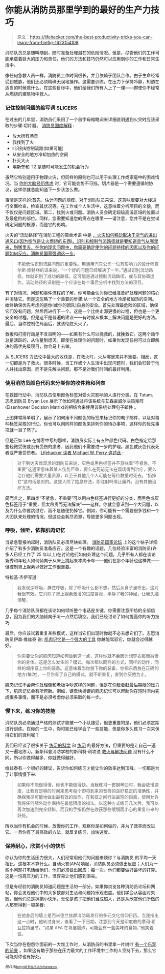 # 你能从消防员那里学到的最好的生产力技巧

> 原文：<https://lifehacker.com/the-best-productivity-tricks-you-can-learn-from-firefig-1623154108>

消防队员总是随叫随到，随时准备处理潜在的危险情况。但是，尽管他们的工作可能承载着巨大的压力和责任，他们的方法和技巧仍然可以应用到你的工作和日常生活中。



像任何急救人员一样，消防员工作时间很长，并且依赖于团队合作。由于生命经常受到威胁，他们还必须精确无误地操作。这需要训练，在压力下保持冷静，知道在适当的时候做什么。在这些目标中，他们给我们所有人上了一课——即使你不经常从燃烧的建筑物中救人。

### 记住控制问题的缩写词 SLICERS

在过去的几年里，消防员们采用了一个首字母缩略词来详细说明遇到火灾时应该采取的步骤:切片器。 [消防员国度解释](http://www.firefighternation.com/article/training-0/understanding-new-slicers-acronym) :

*   放大所有场景
*   我找到了火
*   **I** 识别&控制流路(如果可能)
*   从安全的地方冷却加热的空间
*   扑灭大火
*   埃斯奎和 T2 是随时可能发生的机会行为

虽然它特别适用于物理火灾，但同样的原则也可以用于处理工作或家庭中的困难情况。当 [你的大脑经历焦虑](http://lifehacker.com/what-anxiety-actually-does-to-you-and-what-you-can-do-a-1468128356) 时，它可能会势不可挡。切片器是一个需要遵循的协议，这样你就总能知道下一步该怎么做。

事情是这样的:首先，估计问题的规模。对于消防队员来说，这意味着要对大楼进行全面检查，检查其状况等。在工作或个人生活中，这意味着分析项目的全貌，而不仅仅是问题区域。第二，找到火或问题。消防人员会确定超级高温区域的位置以及最危险的部位。同样，您需要知道您的痛点在哪里——请注意，您并不是在尝试确定问题的根源，而是它的影响。

火灾的“流动路径”在消防工程的简单术语 中是 [，火灾如何移动取决于空气的进出通风口(因为空气是让火燃烧的东西)。识别和控制气流路径就是要知道空气从哪里来，到哪里去。在你的现实问题中，你需要确定使你的问题持续的因素以及你的问题如何反应。消防员国家强调这一步:](http://www.fireengineering.com/articles/2013/11/rethinking-receo-vs-breaking-up-with-an-old-friend.html)

> 不能低估识别流路问题的重要性。用通用汽车公司一位有影响力的设计师查尔斯·凯特林的话来说，“一个好的问题已经解决了一半。”通过识别流动路径，你就识别了成功的路径。这可能是通过控制流动路径，或与其协调运作。流动路径的识别是一个应该在每个事后分析中找到方法的项目。

有了对情况、问题和事件流程的了解，你可能会认为你已经准备好处理问题的核心并消除它。但是这忽略了一个重要的步骤:从一个安全的地方冷却被加热的空间。始终确保优先考虑的是你(或你的团队)自身的安全。首先处理最危险的区域，确保它们没有问题，然后再进行下一个。这是一个比终止源更慢的过程，但也是一个更安全的过程。但是这不是普遍的建议——有时候从根本上解决问题是更好的方法。最后，当你控制住局面后，就该彻底灭火了。

救援和打捞行动是不言自明的——如果有什么可以挽救的，就挽救它。这两个动作总是活跃的，从估量到熄灭。即使在处理你的问题时，如果你发现任何可以立即解决的高优先级项目，你会马上去做。

从 SLICERS 方法论中最大的收获是，在救火时，火从哪里来并不重要。相反，这一切都是为了救火。很多时候，当工作或个人生活中出现问题时，我们会归咎于他人并找出原因，而不是先解决问题。那不是对我们时间的最好利用。

### 使用消防员颜色代码来分类你的收件箱和列表

在救援行动中，消防队员使用颜色标签对受火灾影响的人进行分类。在 Tutum，志愿消防员 Bryan Lee 展示了他如何通过将该系统与艾森豪威尔决策矩阵(Eisenhower Decision Matrix)的相结合来使用该系统处理电子邮件 。

上图非常简单明了，展示了如何用不同颜色的标签来标记你的电子邮件，以及对每种标签采取的行动。你也可以用同样的颜色来排列你的待办事项，这样你的优先事项就一目了然了。

但是正如 Lee 在博客中写的那样，消防员实际上有五种颜色代码。白色指定给那些轻微受伤或没有受伤的患者，因此他们不需要进一步的护理。黑色或灰色代表死者或严重受伤者。 [Lifehacker 读者 Michael W. Perry 详述此](http://lifehacker.com/one-correction-for-firefighters-arriving-at-a-disaster-1615748367) :

> 对于到达灾难现场的消防员来说，灰色或黑色标签并不意味着“不紧急，不重要”这通常意味着某人伤势严重，要么在死前无法在现场得到治疗，要么治疗他们需要大量资源，以至于其他几个人可能在等待救援时死去。“扔掉它”这句话是对的。这些人除了姑息疗法，即注射吗啡止痛外，没有其他治疗方法。

简而言之，第四类“不紧急，不重要”可以用白色标签进行更好的分类，而黑色或灰色标签用于“重要，但太昂贵而无法解决”——这样，你就会意识到一个大问题，以及为什么你要跳过它，而不是随便扔掉它。例如，你可能有一个需要很多钱和一个大团队来处理的情况，但这些会耗尽资源，导致更多问题出现。

### 呼吸，倾听，依靠肌肉记忆

当紧急警报响起时，消防队员必须尽快处理。 [消防员国家论坛](http://my.firefighternation.com/forum/topics/how-do-you-prepare-for-a-call?id=889755%3ATopic%3A3913102&page=1#comments) 上的这个帖子详细介绍了有多少消防员准备应召。这是一个有趣的话题，几位经验丰富的消防员(许多人已经工作了 25 年以上)在讨论他们如何处理这个问题。几乎所有人都在谈论新秀和年轻人如何倾向于从床上跳起来冲向卡车——他们在那个年龄也这样做——但控制肾上腺素以做好工作很重要。

特拉基·杰伊写道:

> 我发现深呼吸，屏住呼吸，除了呼吸什么都不想，然后从鼻子里呼出，这对我很有效。它消除了肾上腺素激增的过度紧张，平静了我的神经，让我头脑清醒。

几乎每个消防队员都在谈论如何倾听整个电话是关键。你需要注意所给的全部信息，因为我们的大脑倾向于听一点然后填空。我们已经讨论了如何提高你的听力技巧

最后，你应该试着重复某些模式，这样当它们出现时你就不必去想它们了。志愿消防员伊森·维兹泰 说: [肌肉记忆是一个强大的工具](http://lifehacker.com/how-muscle-memory-works-and-how-it-affects-your-success-5799234) 你越能驾驭它，你就会过得越好。

> 你需要让你的肌肉知道如何做到这一点，这样你就不会因为想穿衣服而减慢你的身体。这是怎么发生的？模式。每次都以同样的方式，同样的动作，同样的顺序穿上你的装备。这意味着当你脱下你的装备，你把东西放在正确的地方(每次)。一旦你有了自己的模式，就不断重复，直到你厌倦为止。

肌肉记忆不会帮你处理像和老板争吵这样的问题，但是在你赶着赶最后期限的压力下，肌肉记忆会有所帮助。例如，键盘快捷键的肌肉记忆可以帮助你在短时间内完成很多事情，而不是必须考虑你必须采取的每一步。

### 慢下来，练习你的技能

消防队员必须通过严格的测试才能被一个小队接受，但更重要的是，他们必须定期进行训练。在你的一生中，你可能已经学会了一些技能，但是你多久练习一次来保持它们的锋利呢？

我们已经谈了很多关于 [练习的科学](http://lifehacker.com/the-science-of-practice-what-happens-when-you-learn-a-510255025) 和 [练习](http://lifehacker.com/a-better-way-to-practice-5939374) 的最好方法，但重要的是让自己一遍又一遍地练习。新斯科舍消防学校的斯科特·利坎说 [救火与解决问题](http://thechronicleherald.ca/burned/1210639-practice-makes-perfect-training-vital-in-making-firefighting-skills-second-nature) 没有什么不同，所以你做得越多，你就做得越好。

维兹泰有一个很好的建议，告诉你如何练习才能让你的效率达到顶峰。一切都是为了让事情慢下来:

> 如果你不能做得慢，你也不能做得快。当我练习一首钢琴曲时，我会放慢速度，让我有足够的时间来思考每个即将到来的音符的良好稳定的准确性，并确保我尽可能地做出最有效的动作，在和弦之间行进最短的距离，使用允许我将任何额外动作保持在最低限度的指法。以这种方式练习几次后，我可以再次加速到完全倾斜，而我的手指仍然在收获那些缓慢而小心的重复带来的好处。

所以当你有机会的时候，放慢你的工作，观察你是如何做的，并为了效率而改进它。一旦你有了最高效的方法，就反复练习，加快速度。

### 保持耐心，欣赏小小的快乐

你认为你的生活压力很大，人们经常用他们的问题来烦你？与消防员 的平均一天相比，这根本不算什么。自动火警(AFA)响起，消防队员必须做出反应；人们为一些小问题打电话给他们，他们必须做出回应；每一次，他们都要做好最坏的打算。这是一份高压力的工作，很容易让他们感到沮丧。

但是有经验的消防员知道问题是生活的一部分。如果你浏览各种消防员论坛和网站，你会发现他们中的大多数都对生活和问题持乐观态度。他们学会从容面对失败，但他们总是拥抱小快乐，无论是孩子把他们当成超人，还是从欣赏他们所做的人那里得到一顿美餐:

> 在他身后的墙上是西米德兰兹郡消防局发行的多元文化信仰日历。当我指出这一点时，他转过身来，查看了一下日期，注意到今天是印度教的摩诃·希瓦拉特里节。“如果 AFA 在寺庙爆炸，可能会有一些美味的食物，”他笑着说。

下次当你在抱怨你面前的一大堆工作时，从消防员的书里拿一片树叶 [有一个乐观的前景](http://lifehacker.com/how-to-be-optimistic-311260) 。如果这有助于那些在压力最大的工作环境中工作的人坚持下去，那么它可能对你也有好处。

*<small>照片由</small>*[*<small>tonystl</small>*](http://www.flickr.com/photos/44124442807@N01/193059024)*<small></small>*<small>[*<small>罗伯托法拉利</small>*](https://www.flickr.com/photos/52485003@N00/281640001/)*<small></small>*<small>[*<small>国民警卫队</small>*](https://www.flickr.com/photos/33252741@N08/7845050460/) *<small>，<small></small></small>*</small></small>

<small><small></small></small>